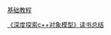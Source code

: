 [基础教程](https://www.runoob.com/cplusplus/cpp-functions.html)

[《深度探索c++对象模型》读书总结](https://blog.csdn.net/zhangxiaofan666/article/details/105363420)